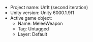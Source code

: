 <!-- UNITY CODE ASSIST INSTRUCTIONS START -->
- Project name: Un1t (second iteration)
- Unity version: Unity 6000.1.9f1
- Active game object:
  - Name: MeleeWeapon
  - Tag: Untagged
  - Layer: Default
<!-- UNITY CODE ASSIST INSTRUCTIONS END -->